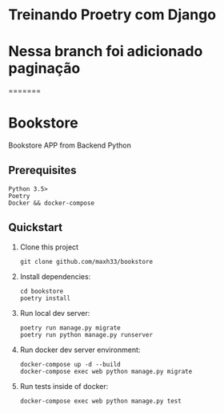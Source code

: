 
# Treinando Proetry com Django

# Nessa branch foi adicionado paginação
=======
# Bookstore

Bookstore APP from Backend Python

## Prerequisites

```
Python 3.5>
Poetry
Docker && docker-compose

```

## Quickstart

1. Clone this project

   ```shell
   git clone github.com/maxh33/bookstore
   ```

2. Install dependencies:

   ```shell
   cd bookstore
   poetry install
   ```

3. Run local dev server:

   ```shell
   poetry run manage.py migrate
   poetry run python manage.py runserver
   ```
   
4. Run docker dev server environment:

   ```shell
   docker-compose up -d --build 
   docker-compose exec web python manage.py migrate
   ```

5. Run tests inside of docker:

   ```shell
   docker-compose exec web python manage.py test
   ```

